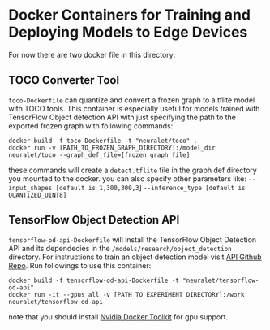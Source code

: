 # Docker Containers for Training and Deploying Models to Edge Devices

For now there are two docker file in this directory:
## TOCO Converter Tool
`toco-Dockerfile` can quantize and convert a frozen graph to a tflite model with TOCO tools. This container is especially useful for models trained with TensorFlow Object detection API with just specifying the path to the exported frozen graph with following commands:
```
docker build -f toco-Dockerfile -t "neuralet/toco" .
docker run -v [PATH_TO_FROZEN_GRAPH_DIRECTORY]:/model_dir neuralet/toco --graph_def_file=[frozen graph file]
```
these commands will create a `detect.tflite` file in the graph def directory you mounted to the docker.
you can also specify other parameters like:
`--input_shapes [default is 1,300,300,3`]
`--inference_type [default is QUANTIZED_UINT8]`

## TensorFlow Object Detection API
`tensorflow-od-api-Dockerfile` will install the TensorFlow Object Detection API and its dependecies in the `/models/research/object_detection` directory. For instructions to train an object detection model visit [API Github Repo](https://github.com/tensorflow/models/tree/master/research/object_detection).
Run followings to use this container:
```
docker build -f tensorflow-od-api-Dockerfile -t "neuralet/tensorflow-od-api"
docker run -it --gpus all -v [PATH TO EXPERIMENT DIRECTORY]:/work neuralet/tensorflow-od-api
```
note that you should install [Nvidia Docker Toolkit](https://github.com/NVIDIA/nvidia-docker) for gpu support.

